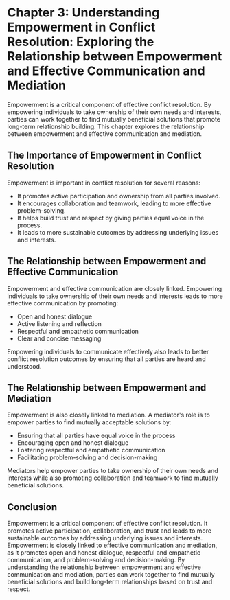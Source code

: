 Chapter 3: Understanding Empowerment in Conflict Resolution: Exploring the Relationship between Empowerment and Effective Communication and Mediation
=====================================================================================================================================================

Empowerment is a critical component of effective conflict resolution. By empowering individuals to take ownership of their own needs and interests, parties can work together to find mutually beneficial solutions that promote long-term relationship building. This chapter explores the relationship between empowerment and effective communication and mediation.

The Importance of Empowerment in Conflict Resolution
----------------------------------------------------

Empowerment is important in conflict resolution for several reasons:

* It promotes active participation and ownership from all parties involved.
* It encourages collaboration and teamwork, leading to more effective problem-solving.
* It helps build trust and respect by giving parties equal voice in the process.
* It leads to more sustainable outcomes by addressing underlying issues and interests.

The Relationship between Empowerment and Effective Communication
----------------------------------------------------------------

Empowerment and effective communication are closely linked. Empowering individuals to take ownership of their own needs and interests leads to more effective communication by promoting:

* Open and honest dialogue
* Active listening and reflection
* Respectful and empathetic communication
* Clear and concise messaging

Empowering individuals to communicate effectively also leads to better conflict resolution outcomes by ensuring that all parties are heard and understood.

The Relationship between Empowerment and Mediation
--------------------------------------------------

Empowerment is also closely linked to mediation. A mediator's role is to empower parties to find mutually acceptable solutions by:

* Ensuring that all parties have equal voice in the process
* Encouraging open and honest dialogue
* Fostering respectful and empathetic communication
* Facilitating problem-solving and decision-making

Mediators help empower parties to take ownership of their own needs and interests while also promoting collaboration and teamwork to find mutually beneficial solutions.

Conclusion
----------

Empowerment is a critical component of effective conflict resolution. It promotes active participation, collaboration, and trust and leads to more sustainable outcomes by addressing underlying issues and interests. Empowerment is closely linked to effective communication and mediation, as it promotes open and honest dialogue, respectful and empathetic communication, and problem-solving and decision-making. By understanding the relationship between empowerment and effective communication and mediation, parties can work together to find mutually beneficial solutions and build long-term relationships based on trust and respect.
